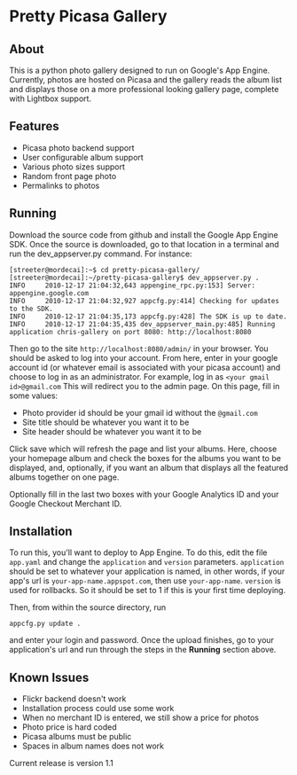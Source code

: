 Pretty Picasa Gallery
=====================

## About

This is a python photo gallery designed to run on Google's App Engine. Currently, photos are hosted on Picasa and the gallery reads the album list and displays those on a more professional looking gallery page, complete with Lightbox support.

## Features
* Picasa photo backend support
* User configurable album support
* Various photo sizes support
* Random front page photo
* Permalinks to photos

## Running

Download the source code from github and install the Google App Engine SDK.  Once the source is downloaded, go to that location in a terminal and run the dev_appserver.py command.  For instance:


    [streeter@mordecai]:~$ cd pretty-picasa-gallery/
    [streeter@mordecai]:~/pretty-picasa-gallery$ dev_appserver.py .
    INFO     2010-12-17 21:04:32,643 appengine_rpc.py:153] Server: appengine.google.com
    INFO     2010-12-17 21:04:32,927 appcfg.py:414] Checking for updates to the SDK.
    INFO     2010-12-17 21:04:35,173 appcfg.py:428] The SDK is up to date.
    INFO     2010-12-17 21:04:35,435 dev_appserver_main.py:485] Running application chris-gallery on port 8080: http://localhost:8080

Then go to the site `http://localhost:8080/admin/` in your browser.  You should be asked to log into your account. From here, enter in your google account id (or whatever email is associated with your picasa account) and choose to log in as an administrator. For example, log in as `<your gmail id>@gmail.com` This will redirect you to the admin page. On this page, fill in some values:

* Photo provider id should be your gmail id without the `@gmail.com`
* Site title should be whatever you want it to be
* Site header should be whatever you want it to be

Click save which will refresh the page and list your albums. Here, choose your homepage album and check the boxes for the albums you want to be displayed, and, optionally, if you want an album that displays all the featured albums together on one page.

Optionally fill in the last two boxes with your Google Analytics ID and your Google Checkout Merchant ID.

## Installation

To run this, you'll want to deploy to App Engine. To do this, edit the file `app.yaml` and change the `application` and `version` parameters. `application` should be set to whatever your application is named, in other words, if your app's url is `your-app-name.appspot.com`, then use `your-app-name`. `version` is used for rollbacks. So it should be set to 1 if this is your first time deploying.

Then, from within the source directory, run

    appcfg.py update .

and enter your login and password. Once the upload finishes, go to your application's url and run through the steps in the **Running** section above.

## Known Issues
* Flickr backend doesn't work
* Installation process could use some work
* When no merchant ID is entered, we still show a price for photos
* Photo price is hard coded
* Picasa albums must be public
* Spaces in album names does not work


Current release is version 1.1